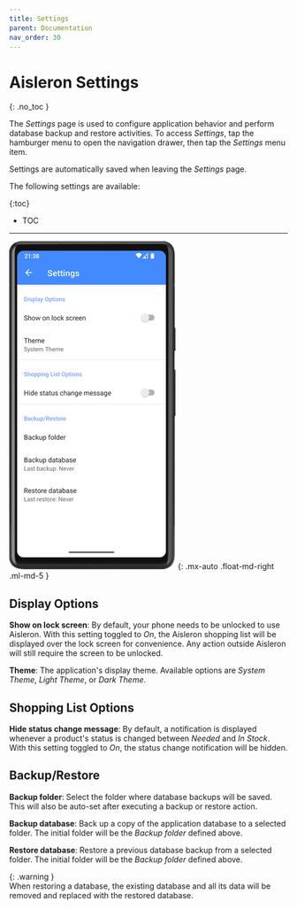 ```yaml
---
title: Settings
parent: Documentation
nav_order: 30
---
```


# Aisleron Settings
{: .no_toc }

The *Settings* page is used to configure application behavior and perform database backup and restore activities. To access *Settings*, tap the hamburger menu to open the navigation drawer, then tap the *Settings* menu item.

Settings are automatically saved when leaving the *Settings* page.

The following settings are available:

{:toc}
* TOC

---

![Settings Page](/assets/images/screenshots/alr-050-settings.png)
{: .mx-auto .float-md-right .ml-md-5 }

## Display Options

**Show on lock screen**: By default, your phone needs to be unlocked to use Aisleron. With this setting toggled to *On*, the Aisleron shopping list will be displayed over the lock screen for convenience. Any action outside Aisleron will still require the screen to be unlocked.

**Theme**: The application's display theme. Available options are *System Theme*, *Light Theme*, or *Dark Theme*.

## Shopping List Options

**Hide status change message**: By default, a notification is displayed whenever a product's status is changed between *Needed* and *In Stock*. With this setting toggled to *On*, the status change notification will be hidden.

## Backup/Restore

**Backup folder**: Select the folder where database backups will be saved. This will also be auto-set after executing a backup or restore action.

**Backup database**: Back up a copy of the application database to a selected folder. The initial folder will be the *Backup folder* defined above. 

**Restore database**: Restore a previous database backup from a selected folder. The initial folder will be the *Backup folder* defined above. 

{: .warning }  
When restoring a database, the existing database and all its data will be removed and replaced with the restored database. 